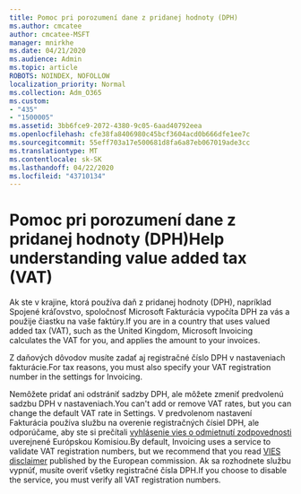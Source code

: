 ```yaml
---
title: Pomoc pri porozumení dane z pridanej hodnoty (DPH)
ms.author: cmcatee
author: cmcatee-MSFT
manager: mnirkhe
ms.date: 04/21/2020
ms.audience: Admin
ms.topic: article
ROBOTS: NOINDEX, NOFOLLOW
localization_priority: Normal
ms.collection: Adm_O365
ms.custom:
- "435"
- "1500005"
ms.assetid: 3bb6fce9-2072-4380-9c05-6aad40792eea
ms.openlocfilehash: cfe38fa8406980c45bcf3604acd0b666dfe1ee7c
ms.sourcegitcommit: 55eff703a17e500681d8fa6a87eb067019ade3cc
ms.translationtype: MT
ms.contentlocale: sk-SK
ms.lasthandoff: 04/22/2020
ms.locfileid: "43710134"
---
```

# <a name="help-understanding-value-added-tax-vat"></a><span data-ttu-id="645c7-102">Pomoc pri porozumení dane z pridanej hodnoty (DPH)</span><span class="sxs-lookup"><span data-stu-id="645c7-102">Help understanding value added tax (VAT)</span></span>

<span data-ttu-id="645c7-103">Ak ste v krajine, ktorá používa daň z pridanej hodnoty (DPH), napríklad Spojené kráľovstvo, spoločnosť Microsoft Fakturácia vypočíta DPH za vás a použije čiastku na vaše faktúry.</span><span class="sxs-lookup"><span data-stu-id="645c7-103">If you are in a country that uses valued added tax (VAT), such as the United Kingdom, Microsoft Invoicing calculates the VAT for you, and applies the amount to your invoices.</span></span>
  
<span data-ttu-id="645c7-104">Z daňových dôvodov musíte zadať aj registračné číslo DPH v nastaveniach fakturácie.</span><span class="sxs-lookup"><span data-stu-id="645c7-104">For tax reasons, you must also specify your VAT registration number in the settings for Invoicing.</span></span>
  
<span data-ttu-id="645c7-105">Nemôžete pridať ani odstrániť sadzby DPH, ale môžete zmeniť predvolenú sadzbu DPH v nastaveniach.</span><span class="sxs-lookup"><span data-stu-id="645c7-105">You can't add or remove VAT rates, but you can change the default VAT rate in Settings.</span></span> <span data-ttu-id="645c7-106">V predvolenom nastavení Fakturácia používa službu na overenie registračných čísiel DPH, ale odporúčame, aby ste si prečítali [vyhlásenie vies o odmietnutí zodpovednosti](https://go.microsoft.com/fwlink/?LinkID=841741) uverejnené Európskou Komisiou.</span><span class="sxs-lookup"><span data-stu-id="645c7-106">By default, Invoicing uses a service to validate VAT registration numbers, but we recommend that you read [VIES disclaimer](https://go.microsoft.com/fwlink/?LinkID=841741) published by the European commission.</span></span> <span data-ttu-id="645c7-107">Ak sa rozhodnete službu vypnúť, musíte overiť všetky registračné čísla DPH.</span><span class="sxs-lookup"><span data-stu-id="645c7-107">If you choose to disable the service, you must verify all VAT registration numbers.</span></span>